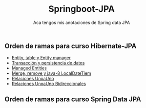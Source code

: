 <header>
  <h1>Springboot-JPA</h1>
  <p>Aca tengos mis anotaciones de Spring data JPA</p>
</header>
<article>
  <section>
      <h2>Orden de ramas para curso Hibernate-JPA</h2>
     <ul>
      <li><a href= "https://github.com/Dearone13/Springboot-JPA/tree/persisten">Entity, table y Entity manager</a></li>
       <li><a href= "https://github.com/Dearone13/Springboot-JPA/tree/InsertP">Transacción y persistencia de datos</a></li>
       <li><a href= "https://github.com/Dearone13/Springboot-JPA/tree/manaEnti">Managed Entities</a></li>
       <li><a href= "https://github.com/Dearone13/Springboot-JPA/tree/merremo">Merge, remove y java-8 LocalDateTiem</a></li>
       <li><a href= "https://github.com/Dearone13/Springboot-JPA/tree/oneToone">Relaciones UnoaUno</a></li>
       <li><a href= "https://github.com/Dearone13/Springboot-JPA/tree/oneTooneIn">Relaciones UnoaUno Bidireccionales</a></li>
    </ul>
  </section>
  <section>
      <h2>Orden de ramas para curso Spring Data JPA</h2>
  </section>
</article>


